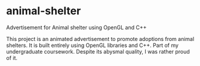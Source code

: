 # animal-shelter
Advertisement for Animal shelter using OpenGL and C++

This project is an animated advertisement to promote adoptions from animal shelters. It is built entirely using OpenGL libraries and C++.
Part of my undergraduate coursework. Despite its abysmal quality, I was rather proud of it.
